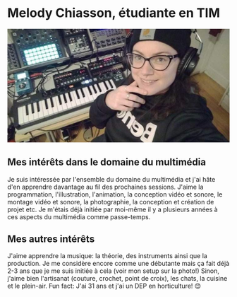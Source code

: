 # Melody Chiasson, étudiante en TIM

![photo de moi](photo_melody.png)

## Mes intérêts dans le domaine du multimédia

Je suis intéressée par l'ensemble du domaine du multimédia et j'ai hâte d'en apprendre davantage au fil des prochaines sessions. J'aime la programmation, l'illustration, l'animation, la conception vidéo et sonore, le montage vidéo et sonore, la photographie, la conception et création de projet etc. Je m'étais déjà initiée par moi-même il y a plusieurs années à ces aspects du multimédia comme passe-temps. 

## Mes autres intérêts

J'aime apprendre la musique: la théorie, des instruments ainsi que la production. Je me considère encore comme une débutante mais ça fait déjà 2-3 ans que je me suis initiée à cela (voir mon setup sur la photo!) Sinon, j'aime bien l'artisanat (couture, crochet, point de croix), les chats, la cuisine et le plein-air. Fun fact: J'ai 31 ans et j'ai un DEP en horticulture! :blush:
